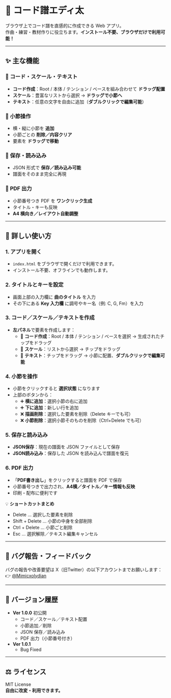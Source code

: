 # 🎵 コード譜エディ太

ブラウザ上でコード譜を直感的に作成できる Web アプリ。  
作曲・練習・教材作りに役立ちます。**インストール不要、ブラウザだけで利用可能！**

---

## ✨ 主な機能

### 🎼 **コード・スケール・テキスト**
- **コード作成**：Root / 本体 / テンション / ベースを組み合わせて **ドラッグ配置**  
- **スケール**：豊富なリストから選択 → **ドラッグで小節へ**  
- **テキスト**：任意の文字を自由に追加（**ダブルクリックで編集可能**）  

### 🧩 **小節操作**
- 横・縦に小節を **追加**  
- 小節ごとの **削除／内容クリア**  
- 要素を **ドラッグで移動**  

### 💾 **保存・読み込み**
- JSON 形式で **保存／読み込み可能**  
- 譜面をそのまま完全に再現  

### 📄 **PDF 出力**
- 小節番号つき PDF を **ワンクリック生成**  
- タイトル・キーも反映  
- **A4 横向き／レイアウト自動調整**  

---

## 🚀 **詳しい使い方**

### 1. アプリを開く
- `index.html` をブラウザで開くだけで利用できます。  
- インストール不要、オフラインでも動作します。  

### 2. タイトルとキーを設定
- 画面上部の入力欄に **曲のタイトル** を入力  
- その下にある **Key 入力欄** に調号やキー名（例: C, G, Fm）を入力  

### 3. コード／スケール／テキストを作成
- **左パネル**で要素を作成します：  
  - 🎼 **コード作成**：Root / 本体 / テンション / ベースを選択 → 生成されたチップをドラッグ  
  - 🎹 **スケール**：リストから選択 → チップをドラッグ  
  - 📝 **テキスト**：チップをドラッグ → 小節に配置、**ダブルクリックで編集可能**  

### 4. 小節を操作
- 小節をクリックすると **選択状態** になります  
- 上部のボタンから：  
  - ➕ **横に追加**：選択小節の右に追加  
  - ➕ **下に追加**：新しい行を追加  
  - ❌ **描画削除**：選択した要素を削除（Delete キーでも可）  
  - ❌ **小節削除**：選択小節そのものを削除（Ctrl+Delete でも可）  

### 5. 保存と読み込み
- **JSON保存**：現在の譜面を JSON ファイルとして保存  
- **JSON読み込み**：保存した JSON を読み込んで譜面を復元  

### 6. PDF 出力
- 「**PDF書き出し**」をクリックすると譜面を PDF で保存  
- 小節番号つきで出力され、**A4横／タイトル／キー情報も反映**  
- 印刷・配布に便利です  

💡 **ショートカットまとめ**
- Delete … 選択した要素を削除  
- Shift + Delete … 小節の中身を全部削除  
- Ctrl + Delete … 小節ごと削除  
- Esc … 選択解除／テキスト編集キャンセル  

---

## 🐞 **バグ報告・フィードバック**
バグの報告や改善要望は X（旧Twitter）の以下アカウントまでお願いします：  
👉 [@Mimicxolydian](https://x.com/Mimicxolydian)  

---

## 📜 **バージョン履歴**
- **Ver 1.0.0** 初公開  
  - コード／スケール／テキスト配置  
  - 小節追加／削除  
  - JSON 保存／読み込み  
  - PDF 出力（小節番号付き）
- **Ver 1.0.1**  
  - Bug Fixed

---

## ⚖️ **ライセンス**
MIT License  
**自由に改変・利用できます。**
